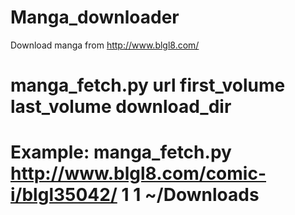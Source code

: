 Manga_downloader
================

Download manga from http://www.blgl8.com/

# manga_fetch.py url first_volume last_volume download_dir
# Example: manga_fetch.py http://www.blgl8.com/comic-i/blgl35042/ 1 1 ~/Downloads

